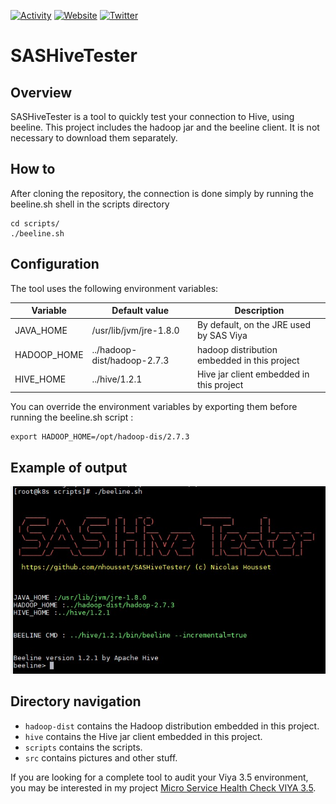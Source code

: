 [![Activity](https://img.shields.io/github/commit-activity/m/nhousset/SASHiveTester)](https://github.com/nhousset/SASHiveTester)
[![Website](https://img.shields.io/website?down_color=red&down_message=down&up_color=green&up_message=up&url=https://www.nicolas-housset.fr)](https://www.nicolas-housset.fr)
[![Twitter](https://img.shields.io/twitter/follow/nicolas_housset?style=social)](https://twitter.com/nicolas_housset)

# SASHiveTester

## Overview 
SASHiveTester is a tool to quickly test your connection to Hive, using beeline. 
This project includes the hadoop jar and the beeline client. It is not necessary to download them separately. 

## How to

After cloning the repository, the connection is done simply by running the beeline.sh shell in the scripts directory

```
cd scripts/
./beeline.sh
```

## Configuration

The tool uses the following environment variables: 

| Variable  | Default value | Description |
|-----------|-------------------|-------------|
| JAVA_HOME | /usr/lib/jvm/jre-1.8.0                  | By default, on the JRE used by SAS Viya           |
| HADOOP_HOME         | ../hadoop-dist/hadoop-2.7.3                 | hadoop distribution embedded in this project           |
| HIVE_HOME         | ../hive/1.2.1                 | Hive jar client embedded in this project           |

You can override the environment variables by exporting them before running the beeline.sh script :

```
export HADOOP_HOME=/opt/hadoop-dis/2.7.3
```

## Example of output
![sashivetester_output](https://github.com/nhousset/SASHiveTester/blob/main/src/sashivetester_output.jpeg?raw=true)

## Directory navigation

 - `hadoop-dist` contains the Hadoop distribution embedded in this project.
 - `hive` contains the Hive jar client embedded in this project.
 - `scripts` contains the scripts.
 - `src` contains pictures and other stuff.


If you are looking for a complete tool to audit your Viya 3.5 environment, you may be interested in my project  [Micro Service Health Check VIYA 3.5](https://github.com/nhousset/viyaTools/blob/main/msHealthCheck.md).
